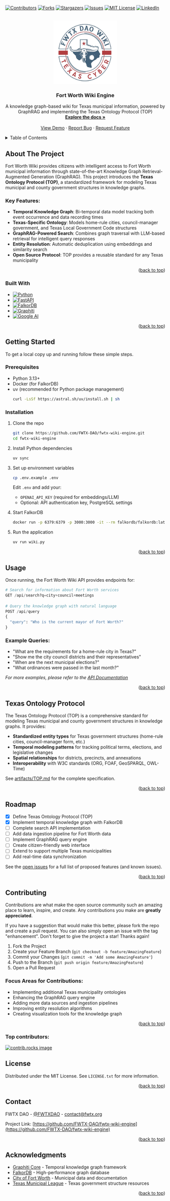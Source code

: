 <!-- Improved compatibility of back to top link: See: https://github.com/othneildrew/Best-README-Template/pull/73 -->
<a id="readme-top"></a>

<!-- PROJECT SHIELDS -->
[![Contributors][contributors-shield]][contributors-url]
[![Forks][forks-shield]][forks-url]
[![Stargazers][stars-shield]][stars-url]
[![Issues][issues-shield]][issues-url]
[![MIT License][license-shield]][license-url]
[![LinkedIn][linkedin-shield]][linkedin-url]

<!-- PROJECT LOGO -->
<br />
<div align="center">
  <a href="https://github.com/FWTX-DAO/fwtx-wiki-engine">
    <img src="public/fwtx-wiki-logo.png" alt="Fort Worth Wiki Logo" width="200" height="200">
  </a>

<h3 align="center">Fort Worth Wiki Engine</h3>

  <p align="center">
    A knowledge graph-based wiki for Texas municipal information, powered by GraphRAG and implementing the Texas Ontology Protocol (TOP)
    <br />
    <a href="https://github.com/FWTX-DAO/fwtx-wiki-engine/tree/main/artifacts"><strong>Explore the docs »</strong></a>
    <br />
    <br />
    <a href="https://github.com/FWTX-DAO/fwtx-wiki-engine">View Demo</a>
    &middot;
    <a href="https://github.com/FWTX-DAO/fwtx-wiki-engine/issues/new?labels=bug&template=bug-report---.md">Report Bug</a>
    &middot;
    <a href="https://github.com/FWTX-DAO/fwtx-wiki-engine/issues/new?labels=enhancement&template=feature-request---.md">Request Feature</a>
  </p>
</div>

<!-- TABLE OF CONTENTS -->
<details>
  <summary>Table of Contents</summary>
  <ol>
    <li>
      <a href="#about-the-project">About The Project</a>
      <ul>
        <li><a href="#built-with">Built With</a></li>
      </ul>
    </li>
    <li>
      <a href="#getting-started">Getting Started</a>
      <ul>
        <li><a href="#prerequisites">Prerequisites</a></li>
        <li><a href="#installation">Installation</a></li>
      </ul>
    </li>
    <li><a href="#usage">Usage</a></li>
    <li><a href="#texas-ontology-protocol">Texas Ontology Protocol (TOP)</a></li>
    <li><a href="#roadmap">Roadmap</a></li>
    <li><a href="#contributing">Contributing</a></li>
    <li><a href="#license">License</a></li>
    <li><a href="#contact">Contact</a></li>
    <li><a href="#acknowledgments">Acknowledgments</a></li>
  </ol>
</details>

<!-- ABOUT THE PROJECT -->
## About The Project

Fort Worth Wiki provides citizens with intelligent access to Fort Worth municipal information through state-of-the-art Knowledge Graph Retrieval-Augmented Generation (GraphRAG). This project introduces the **Texas Ontology Protocol (TOP)**, a standardized framework for modeling Texas municipal and county government structures in knowledge graphs.

### Key Features:
- **Temporal Knowledge Graph**: Bi-temporal data model tracking both event occurrence and data recording times
- **Texas-Specific Ontology**: Models home-rule cities, council-manager government, and Texas Local Government Code structures
- **GraphRAG-Powered Search**: Combines graph traversal with LLM-based retrieval for intelligent query responses
- **Entity Resolution**: Automatic deduplication using embeddings and similarity search
- **Open Source Protocol**: TOP provides a reusable standard for any Texas municipality

<p align="right">(<a href="#readme-top">back to top</a>)</p>

### Built With

* [![Python][Python]][Python-url]
* [![FastAPI][FastAPI]][FastAPI-url]
* [![FalkorDB][FalkorDB]][FalkorDB-url]
* [![Graphiti][Graphiti]][Graphiti-url]
* [![Google AI][GoogleAI]][GoogleAI-url]

<p align="right">(<a href="#readme-top">back to top</a>)</p>

<!-- GETTING STARTED -->
## Getting Started

To get a local copy up and running follow these simple steps.

### Prerequisites

* Python 3.13+
* Docker (for FalkorDB)
* uv (recommended for Python package management)
  ```sh
  curl -LsSf https://astral.sh/uv/install.sh | sh
  ```

### Installation

1. Clone the repo
   ```sh
   git clone https://github.com/FWTX-DAO/fwtx-wiki-engine.git
   cd fwtx-wiki-engine
   ```

2. Install Python dependencies
   ```sh
   uv sync
   ```

3. Set up environment variables
   ```sh
   cp .env.example .env
   ```
   Edit `.env` and add your:
   - `OPENAI_API_KEY` (required for embeddings/LLM)
   - Optional: API authentication key, PostgreSQL settings

4. Start FalkorDB
   ```sh
   docker run -p 6379:6379 -p 3000:3000 -it --rm falkordb/falkordb:latest
   ```

5. Run the application
   ```sh
   uv run wiki.py
   ```

<p align="right">(<a href="#readme-top">back to top</a>)</p>

<!-- USAGE EXAMPLES -->
## Usage

Once running, the Fort Worth Wiki API provides endpoints for:

```python
# Search for information about Fort Worth services
GET /api/search?q=city+council+meetings

# Query the knowledge graph with natural language
POST /api/query
{
  "query": "Who is the current mayor of Fort Worth?"
}
```

### Example Queries:
- "What are the requirements for a home-rule city in Texas?"
- "Show me the city council districts and their representatives"
- "When are the next municipal elections?"
- "What ordinances were passed in the last month?"

_For more examples, please refer to the [API Documentation](http://localhost:8001/docs)_

<p align="right">(<a href="#readme-top">back to top</a>)</p>

<!-- TEXAS ONTOLOGY PROTOCOL -->
## Texas Ontology Protocol

The Texas Ontology Protocol (TOP) is a comprehensive standard for modeling Texas municipal and county government structures in knowledge graphs. It provides:

- **Standardized entity types** for Texas government structures (home-rule cities, council-manager form, etc.)
- **Temporal modeling patterns** for tracking political terms, elections, and legislative changes
- **Spatial relationships** for districts, precincts, and annexations
- **Interoperability** with W3C standards (ORG, FOAF, GeoSPARQL, OWL-Time)

See [artifacts/TOP.md](artifacts/TOP.md) for the complete specification.

<p align="right">(<a href="#readme-top">back to top</a>)</p>

<!-- ROADMAP -->
## Roadmap

- [x] Define Texas Ontology Protocol (TOP)
- [x] Implement temporal knowledge graph with FalkorDB
- [ ] Complete search API implementation
- [ ] Add data ingestion pipeline for Fort Worth data
- [ ] Implement GraphRAG query engine
- [ ] Create citizen-friendly web interface
- [ ] Extend to support multiple Texas municipalities
- [ ] Add real-time data synchronization

See the [open issues](https://github.com/FWTX-DAO/fwtx-wiki-engine/issues) for a full list of proposed features (and known issues).

<p align="right">(<a href="#readme-top">back to top</a>)</p>

<!-- CONTRIBUTING -->
## Contributing

Contributions are what make the open source community such an amazing place to learn, inspire, and create. Any contributions you make are **greatly appreciated**.

If you have a suggestion that would make this better, please fork the repo and create a pull request. You can also simply open an issue with the tag "enhancement".
Don't forget to give the project a star! Thanks again!

1. Fork the Project
2. Create your Feature Branch (`git checkout -b feature/AmazingFeature`)
3. Commit your Changes (`git commit -m 'Add some AmazingFeature'`)
4. Push to the Branch (`git push origin feature/AmazingFeature`)
5. Open a Pull Request

### Focus Areas for Contributions:
- Implementing additional Texas municipality ontologies
- Enhancing the GraphRAG query engine
- Adding more data sources and ingestion pipelines
- Improving entity resolution algorithms
- Creating visualization tools for the knowledge graph

<p align="right">(<a href="#readme-top">back to top</a>)</p>

### Top contributors:

<a href="https://github.com/FWTX-DAO/fwtx-wiki-engine/graphs/contributors">
  <img src="https://contrib.rocks/image?repo=FWTX-DAO/fwtx-wiki-engine" alt="contrib.rocks image" />
</a>

<!-- LICENSE -->
## License

Distributed under the MIT License. See `LICENSE.txt` for more information.

<p align="right">(<a href="#readme-top">back to top</a>)</p>

<!-- CONTACT -->
## Contact

FWTX DAO - [@FWTXDAO](https://twitter.com/FWTX_DAO) - contact@fwtx.org

Project Link: [https://github.com/FWTX-DAO/fwtx-wiki-engine](https://github.com/FWTX-DAO/fwtx-wiki-engine)

<p align="right">(<a href="#readme-top">back to top</a>)</p>

<!-- ACKNOWLEDGMENTS -->
## Acknowledgments

* [Graphiti Core](https://github.com/getzep/graphiti) - Temporal knowledge graph framework
* [FalkorDB](https://www.falkordb.com/) - High-performance graph database
* [City of Fort Worth](https://www.fortworthtexas.gov/) - Municipal data and documentation
* [Texas Municipal League](https://www.tml.org/) - Texas government structure resources

<p align="right">(<a href="#readme-top">back to top</a>)</p>

<!-- MARKDOWN LINKS & IMAGES -->
<!-- https://www.markdownguide.org/basic-syntax/#reference-style-links -->
[contributors-shield]: https://img.shields.io/github/contributors/FWTX-DAO/fwtx-wiki-engine.svg?style=for-the-badge
[contributors-url]: https://github.com/FWTX-DAO/fwtx-wiki-engine/graphs/contributors
[forks-shield]: https://img.shields.io/github/forks/FWTX-DAO/fwtx-wiki-engine.svg?style=for-the-badge
[forks-url]: https://github.com/FWTX-DAO/fwtx-wiki-engine/network/members
[stars-shield]: https://img.shields.io/github/stars/FWTX-DAO/fwtx-wiki-engine.svg?style=for-the-badge
[stars-url]: https://github.com/FWTX-DAO/fwtx-wiki-engine/stargazers
[issues-shield]: https://img.shields.io/github/issues/FWTX-DAO/fwtx-wiki-engine.svg?style=for-the-badge
[issues-url]: https://github.com/FWTX-DAO/fwtx-wiki-engine/issues
[license-shield]: https://img.shields.io/github/license/FWTX-DAO/fwtx-wiki-engine.svg?style=for-the-badge
[license-url]: https://github.com/FWTX-DAO/fwtx-wiki-engine/blob/master/LICENSE.txt
[linkedin-shield]: https://img.shields.io/badge/-LinkedIn-black.svg?style=for-the-badge&logo=linkedin&colorB=555
[linkedin-url]: https://linkedin.com/in/FWTXDAO
[product-screenshot]: images/screenshot.png
[Python]: https://img.shields.io/badge/Python-3776AB?style=for-the-badge&logo=python&logoColor=white
[Python-url]: https://www.python.org/
[FastAPI]: https://img.shields.io/badge/FastAPI-009688?style=for-the-badge&logo=fastapi&logoColor=white
[FastAPI-url]: https://fastapi.tiangolo.com/
[FalkorDB]: https://img.shields.io/badge/FalkorDB-FF6B6B?style=for-the-badge&logo=redis&logoColor=white
[FalkorDB-url]: https://www.falkordb.com/
[Graphiti]: https://img.shields.io/badge/Graphiti-4A90E2?style=for-the-badge&logo=graphql&logoColor=white
[Graphiti-url]: https://github.com/getzep/graphiti
[GoogleAI]: https://img.shields.io/badge/Google_AI-4285F4?style=for-the-badge&logo=google&logoColor=white
[GoogleAI-url]: https://ai.google/